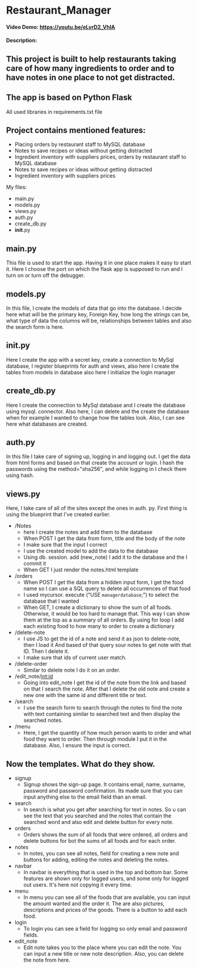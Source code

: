 # Restaurant_Manager
#### Video Demo:  <https://youtu.be/eLvrD2_VhlA>
#### Description:
## This project is built to help restaurants taking care of how many ingredients to order and to have notes in one place to not get distracted. 
## The app is based on Python Flask
All used libraries in requirements.txt file
## Project contains mentioned features:
- Placing orders by restaurant staff to MySQL database
- Notes to save recipes or ideas without getting distracted
- Ingredient inventory with suppliers prices, orders by restaurant staff to MySQL database
- Notes to save recipes or ideas without getting distracted
- Ingredient inventory with suppliers prices

My files:
- main.py
- models.py
- views.py
- auth.py
- create_db.py
- __init__.py

## main.py
This file is used to start the app. Having it in one place makes it easy to start it. Here I choose the port on which the flask app is supposed to run and I turn on or turn off the debugger.
## models.py
In this file, I create the models of data that go into the database. I decide here what will be the primary key, Foreign Key, how long the strings can be, what type of data the columns will be, relationships between tables and also the search form is here.
## __init__.py
Here I create the app with a secret key, create a connection to MySql database, I register blueprints for auth and views, also here I create the tables from models in database also here I initialize the login manager
## create_db.py
Here I create the connection to MySql database and I create the database using mysql. connector. Also here, I can delete and the create the database when for example I wanted to change how the tables look. Also, I can see here what databases are created.
## auth.py
In this file I take care of signing up, logging in and logging out. I get the data from html forms and based on that create the account or login. I hash the passwords using the method="sha256", and while logging in I check them using hash.
## views.py
Here, I take care of all of the sites except the ones in auth. py. First thing is using the blueprint that I've created earlier. 
- /Notes 
    - here I create the notes and add them to the database
    - When POST I get the data from form, title and the body of the note
    - I make sure that the input I correct
    - I use the created model to add the data to the database
    - Using db. session. add (new_note) I add it to the database and the I commit it
    - When GET I just render the notes.html template
- /orders
    - When POST I get the data from a hidden input form, I get the food name so I can use a SQL query to delete all occurrences of that food
    - I used mycursor. execute ("USE `managerdatabase`;") to select the database that I wanted
    - When GET, I create a dictionary to show the sum of all foods. Otherwise, it would be too hard to manage that. This way I can show them at the top as a summary of all orders. By using for loop I add each existing food to how many to order to create a dictionary
- /delete-note
    - I use JS to get the id of a note and send it as json to delete-note, then I load it 
    And based of that query sour notes to get note with that ID. Then I delete it.
    - I make sure that ids of current user match.
- /delete-order
    - Similar to delete note I do it on an order.
- /edit_note/<int:id>
    - Going into edit_note I get the id of the note from the link and based on that I search the note. After that I delete the old note and create a new one with the same id and different title or text.
- /search
    - I use the search form to search through the notes to find the note with text containing similar to searched text and then display the searched notes.
- /menu
    - Here, I get the quantity of how much person wants to order and what food they want to order. Then through module I put it in the database. Also, I ensure the input is correct.
## Now the templates. What do they show.
- signup
    - Signup shows the sign-up page. It contains email, name, surname, password and password confirmation. Its made sure that you can input anything else to the email field than an email.
- search
    - In search is what you get after searching for text in notes. So u can see the text that you searched and the notes that contain the searched word and also edit and delete button for every note.
- orders
    - Orders shows the sum of all foods that were ordered, all orders and delete buttons for bot the sums of all foods and for each order.
- notes
    - In notes, you can see all notes, field for creating a new note and buttons for adding, editing the notes and deleting the notes.
- navbar
    - In navbar is everything that is used in the top and bottom bar. Some features are shown only for logged users, and some only for logged out users. It's here not copying it every time.
- menu
    - In menu you can see all of the foods that are available, you can input the amount wanted and the order it. The are also pictures, descriptions and prices of the goods. There is a button to add each food.
- login
    - To login you can see a field for logging so only email and password fields.
- edit_note
    - Edit note takes you to the place where you can edit the note. You can input a new title or new note description. Also, you can delete the note from here.
